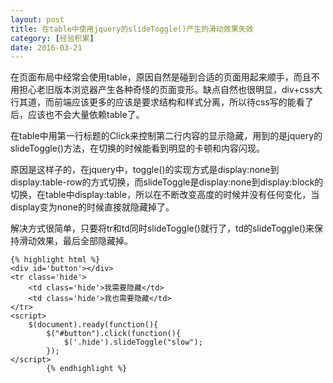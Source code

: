 ```yaml
---
layout: post
title: 在table中使用jquery的slideToggle()产生的滑动效果失效
category: [经验积累]
date: 2016-03-21
---
```

在页面布局中经常会使用table，原因自然是碰到合适的页面用起来顺手，而且不用担心老旧版本浏览器产生各种奇怪的页面变形。缺点自然也很明显，div+css大行其道，而前端应该更多的应该是要求结构和样式分离，所以待css写的能看了后，应该也不会大量依赖table了。

在table中用第一行标题的Click来控制第二行内容的显示隐藏，用到的是jquery的slideToggle()方法，在切换的时候能看到明显的卡顿和内容闪现。
<!-- more -->

原因是这样子的，在jquery中，toggle()的实现方式是display:none到display:table-row的方式切换，而slideToggle是display:none到display:block的切换，在table中display:table，所以在不断改变高度的时候并没有任何变化，当display变为none的时候直接就隐藏掉了。

解决方式很简单，只要将tr和td同时slideToggle()就行了，td的slideToggle()来保持滑动效果，最后全部隐藏掉。
	
	{% highlight html %}
	<div id='button'></div>
	<tr class='hide'>
		<td class='hide'>我需要隐藏</td>
		<td class='hide'>我也需要隐藏</td>
	</tr>
	<script>
		$(document).ready(function(){
			$("#button").click(function(){
				$('.hide').slideToggle("slow");
			});
 	</script>
        	{% endhighlight %}
